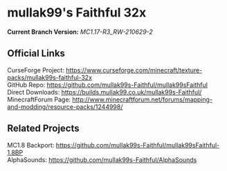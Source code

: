 # mullak99's Faithful 32x

**Current Branch Version:** _MC1.17-R3_RW-210629-2_  

## Official Links

CurseForge Project: https://www.curseforge.com/minecraft/texture-packs/mullak99s-faithful-32x  
GitHub Repo: https://github.com/mullak99s-Faithful/mullak99sFaithful  
Direct Downloads: https://builds.mullak99.co.uk/mullak99s-Faithful/  
MinecraftForum Page: http://www.minecraftforum.net/forums/mapping-and-modding/resource-packs/1244998/  

## Related Projects
MC1.8 Backport: https://github.com/mullak99s-Faithful/mullak99sFaithful-1.8BP  
AlphaSounds: https://github.com/mullak99s-Faithful/AlphaSounds
